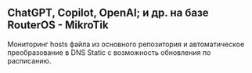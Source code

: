 ## ChatGPT, Copilot, OpenAI; и др. на базе RouterOS - MikroTik
Мониторинг hosts файла из основного репозитория и автоматическое преобразование в DNS Static с возможность обновления по расписанию.

